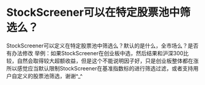 # StockScreener可以在特定股票池中筛选么？

StockScreener可以定义在特定股票池中筛选么？默认的是什么，全市场么？是否有办法修改
举例：如果StockScreener在创业板中选，然后结果和沪深300比较，自然会取得较大超额收益，但是这个不能说明因子好，只是创业板整体都在涨
所以感觉应当默认限制StockScreener在基准指数标的进行筛选过滤，或者支持用户自定义的股票池筛选，谢谢^_^
